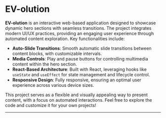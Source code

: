 
# EV-olution

**EV-olution** is an interactive web-based application designed to showcase dynamic hero sections with seamless transitions. The project integrates modern UI/UX practices, providing an engaging user experience through automated content exploration. Key functionalities include:

- **Auto-Slide Transitions**: Smooth automatic slide transitions between content blocks, with customizable intervals.
- **Media Controls**: Play and pause buttons for controlling multimedia content within the hero section.
- **React-Based Architecture**: Built with React, leveraging hooks like `useState` and `useEffect` for state management and lifecycle control.
- **Responsive Design**: Fully responsive, ensuring an optimal user experience across various device sizes.

This project serves as a flexible and visually appealing way to present content, with a focus on automated interactions. Feel free to explore the code and customize it for your own projects!

---

